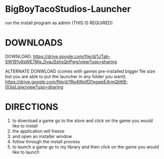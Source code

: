 # BigBoyTacoStudios-Launcher
run the install program as admin (THIS IS REQUIRED)
# DOWNLOADS
DOWNLOAD: https://drive.google.com/file/d/1JTab-SW191y8sWE7Mq_GyaJSshsQnPwg/view?usp=sharing

ALTERNATE DONWLOAD (comes with games pre-installed bigger file size but you are able to put the launcher in any folder you want): https://drive.google.com/file/d/1Rp4WofDl1sgajeE4rmQtiKB-0OjpLgiw/view?usp=sharing

# DIRECTIONS
1. to download a game go to the store and click on the game you would like to install
2. the application will freeze
3. and open an installer window
4. follow through the install process
5. to launch a game go to my library and then click on the game you would like to launch
